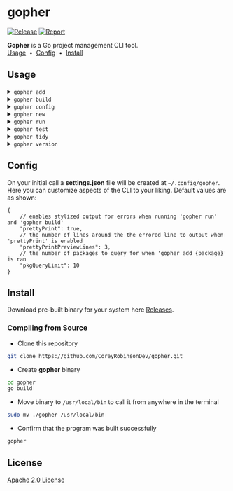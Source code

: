 # gopher
[![Release](https://github.com/CoreyRobinsonDev/gopher/actions/workflows/release.yml/badge.svg)](https://github.com/CoreyRobinsonDev/gopher/actions/workflows/release.yml)
[![Report](https://img.shields.io/badge/go%20report-A+-brightgreen.svg?style=flat)](https://goreportcard.com/report/github.com/CoreyRobinsonDev/gopher)

**Gopher** is a Go project management CLI tool.
<br>
[Usage](#Usage) <span>&nbsp;•&nbsp;</span> [Config](#Config) <span>&nbsp;•&nbsp;</span> [Install](#Install)

## Usage
<details>
    <summary><code>gopher add</code></summary>
    <img alt="add command gif" src="https://vhs.charm.sh/vhs-VxKxN5my8JTDsSu5HPijo.gif"/>
    <img alt="add command example gif" src="https://vhs.charm.sh/vhs-6SPu40VY4S6egGciFxYl4U.gif"/>
</details>
<details>
    <summary><code>gopher build</code></summary>
    - use <b>--web</b> to compile the program for the browser
    <img alt="build command gif" src="https://vhs.charm.sh/vhs-6HaDjeb6NN2SbkCJOGR3ox.gif"/>
</details>
<details>
    <summary><code>gopher config</code></summary>
    <img alt="config command gif" src="https://vhs.charm.sh/vhs-6hQdFU1ZSXCZEd4yNb4mlB.gif"/>
</details>
<details>
    <summary><code>gopher new</code></summary>
    <img alt="new command gif" src="https://vhs.charm.sh/vhs-69YDFALfOTecVT1HmJjFHP.gif"/>
</details>
<details>
    <summary><code>gopher run</code></summary>
    - use <b>--web</b> to run the program in the browser
    <img alt="run command gif" src="https://vhs.charm.sh/vhs-1OYMNjjW3D9v8TH31PXSN.gif"/>

</details>
<details>
    <summary><code>gopher test</code></summary>
    <img alt="test command gif" src="https://vhs.charm.sh/vhs-2tCXkm2NSVWSj6sNZ4JEC7.gif"/>
</details>
<details>
    <summary><code>gopher tidy</code></summary>
    <img alt="tidy command gif" src="https://vhs.charm.sh/vhs-2NJcaxNnzj9jf9g0nZseAU.gif"/>
</details>
<details>
    <summary><code>gopher version</code></summary>
    <img alt="version command gif" src="https://vhs.charm.sh/vhs-2mhDWhXegEYaUO6LWSuh2u.gif"/>
</details>

## Config
On your initial call a **settings.json** file will be created at <code>~/.config/gopher</code>. Here you can customize aspects of the CLI to your liking.
Default values are as shown:

```jsonc
{
    // enables stylized output for errors when running 'gopher run' and 'gopher build'
	"prettyPrint": true,
    // the number of lines around the the errored line to output when 'prettyPrint' is enabled
	"prettyPrintPreviewLines": 3,
    // the number of packages to query for when 'gopher add {package}' is ran
	"pkgQueryLimit": 10
}
```

## Install
Download pre-built binary for your system here [Releases](https://github.com/CoreyRobinsonDev/gopher/releases).

### Compiling from Source
- Clone this repository
```bash
git clone https://github.com/CoreyRobinsonDev/gopher.git
```
- Create **gopher** binary
```bash
cd gopher
go build
```
- Move binary to <code>/usr/local/bin</code> to call it from anywhere in the terminal
```bash
sudo mv ./gopher /usr/local/bin
```
- Confirm that the program was built successfully
```bash
gopher
```

## License
[Apache 2.0 License](./LICENSE)
